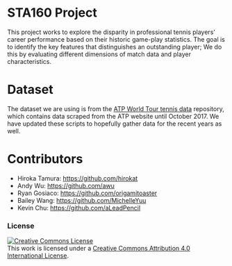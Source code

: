 <div id="contents"></div>

# STA160 Project

This project works to explore the disparity in professional tennis players' career performance based on their historic game-play statistics. The goal is to identify the key features that distinguishes an outstanding player; We do this by evaluating different dimensions of match data and player characteristics.

# Dataset

The dataset we are using is from the <a href="https://github.com/serve-and-volley/atp-world-tour-tennis-data" target="_blank">ATP World Tour tennis data</a> repository, which contains data scraped from the ATP website until October 2017. We have updated these scripts to hopefully gather data for the recent years as well.

# Contributors
* Hiroka Tamura: https://github.com/hirokat
* Andy Wu: https://github.com/awu
* Ryan Gosiaco: https://github.com/origamitoaster
* Bailey Wang: https://github.com/MichelleYuu
* Kevin Chu: https://github.com/aLeadPencil

### License
<a rel="license" href="http://creativecommons.org/licenses/by/4.0/"><img alt="Creative Commons License" style="border-width:0" src="https://i.creativecommons.org/l/by/4.0/88x31.png" /></a><br />This work is licensed under a <a rel="license" href="http://creativecommons.org/licenses/by/4.0/">Creative Commons Attribution 4.0 International License</a>.
